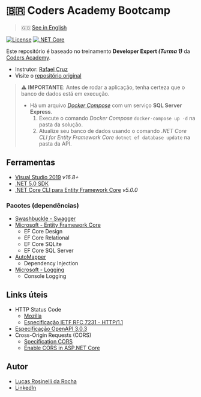 # :brazil: Coders Academy Bootcamp
> :gb: [See in English](./README.md)

[![License](https://img.shields.io/github/license/LucasRosinelli/training-coders-academy-bootcamp-class-1-backend)](./LICENSE)
[![.NET Core](https://github.com/LucasRosinelli/training-coders-academy-bootcamp-class-1-backend/workflows/.NET%20Core/badge.svg)](./.github/workflows/backend-dotnet-core.yml)

Este repositório é baseado no treinamento **Developer Expert *(Turma 1)*** da [Coders Academy](https://codersacademy.tech/).
- Instrutor: [Rafael Cruz](https://github.com/rafaelcruz-net)
- Visite o [repositório original](https://github.com/rafaelcruz-net/coders-academy-bootcamp-turma-1)

> :warning: **IMPORTANTE**: Antes de rodar a aplicação, tenha certeza que o banco de dados está em execução.
> * Há um arquivo *[Docker Compose](./docker-compose.yml)* com um serviço **SQL Server Express**.
>   1. Execute o comando *Docker Compose* `docker-compose up -d` na pasta da solução.
>   1. Atualize seu banco de dados usando o comando *.NET Core CLI for Entity Framework Core* `dotnet ef database update` na pasta da API.

## Ferramentas
- [Visual Studio 2019](https://visualstudio.microsoft.com/vs/community/) *v16.8+*
- [.NET 5.0 SDK](https://dotnet.microsoft.com/download)
- [.NET Core CLI para Entity Framework Core](https://docs.microsoft.com/ef/core/cli/dotnet) *v5.0.0*

### Pacotes (dependências)
- [Swashbuckle - Swagger](https://github.com/domaindrivendev/Swashbuckle.AspNetCore)
- [Microsoft - Entity Framework Core](https://docs.microsoft.com/ef/core/)
  - EF Core Design
  - EF Core Relational
  - EF Core SQLite
  - EF Core SQL Server
- [AutoMapper](https://github.com/AutoMapper/AutoMapper)
  - Dependency Injection
- [Microsoft - Logging](https://docs.microsoft.com/dotnet/core/extensions/logging)
  - Console Logging

## Links úteis
- HTTP Status Code
  - [Mozilla](https://developer.mozilla.org/pt-BR/docs/Web/HTTP/Status)
  - [Especificação IETF RFC 7231 - HTTP/1.1](https://tools.ietf.org/html/rfc7231#section-6)
- [Especificação OpenAPI 3.0.3](http://spec.openapis.org/oas/v3.0.3)
- Cross-Origin Requests (CORS)
  - [Specification CORS](https://www.w3.org/TR/cors/)
  - [Enable CORS in ASP.NET Core](https://docs.microsoft.com/en-us/aspnet/core/security/cors?view=aspnetcore-5.0)

## Autor
- [Lucas Rosinelli da Rocha](https://lucasrosinelli.com/)
- [LinkedIn](https://www.linkedin.com/in/lucasrosinelli/)
